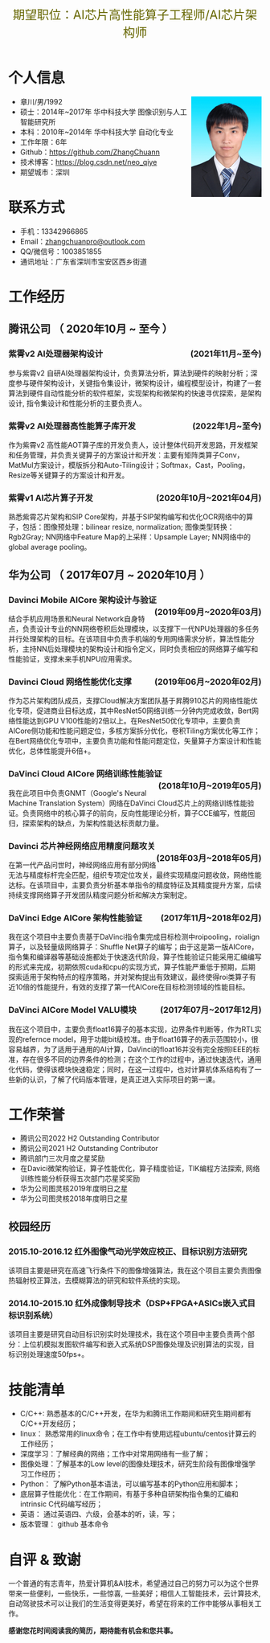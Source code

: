 <table>
    <tr>
            <center><font size="5" color="#666600">期望职位：AI芯片高性能算子工程师/AI芯片架构师</font></center>
            <div style='display:none'><center><font size="5" color="#666600">*************************************************************************************</font></center></div>
    </tr>
</table>

# 个人信息

<img src="https://github.com/ZhangChuann/resume/raw/master/images/证件照.JPG" height="200" width="140" align="right" align="bottom">

 - 章川/男/1992
 - 硕士：2014年~2017年 华中科技大学 图像识别与人工智能研究所
 - 本科：2010年~2014年 华中科技大学 自动化专业
 - 工作年限：6年
 - Github：https://github.com/ZhangChuann
 - 技术博客：https://blog.csdn.net/neo_qiye
 - 期望城市：深圳
 

# 联系方式

- 手机：13342966865
- Email：zhangchuanpro@outlook.com
- QQ/微信号：1003851855
- 通讯地址：广东省深圳市宝安区西乡街道


# 工作经历

## 腾讯公司 （ 2020年10月 ~ 至今 ）

###   **紫霄v2 AI处理器架构设计**  &nbsp;<div style="float:right">(2021年11月~至今)</div>
参与紫霄v2 自研AI处理器架构设计，负责算法分析，算法到硬件的映射分析；深度参与硬件架构设计，关键指令集设计，微架构设计，编程模型设计，构建了一套算法到硬件自动性能分析的软件框架，实现架构和微架构的快速寻优探索，是架构设计, 指令集设计和性能分析的主要负责人。

###   **紫霄v2 AI处理器高性能算子库开发**  &nbsp;<div style="float:right">(2022年1月~至今)</div>
作为紫霄v2 高性能AOT算子库的开发负责人，设计整体代码开发思路，开发框架和任务管理，并负责关键算子的方案设计和开发：主要有矩阵类算子Conv，MatMul方案设计，模版拆分和Auto-Tiling设计；Softmax，Cast，Pooling，Resize等关键算子的方案设计和开发。


###   **紫霄v1 AI芯片算子开发**  &nbsp;<div style="float:right">(2020年10月~2021年04月)</div>
熟悉紫霄芯片架构和SIP Core架构，并基于SIP架构编写和优化OCR网络中的算子，包括：图像预处理：bilinear resize, normalization; 图像类型转换：Rgb2Gray; NN网络中Feature Map的上采样：Upsample Layer; NN网络中的global average pooling。 

## 华为公司 （ 2017年07月 ~ 2020年10月 ）
<div style='display:none'>
      |标题一|标题二|标题三|标题四|
      |- |:---|---:|:---:|
      |xxxxxxxxx|xxxxxxxxx|xxxxxxxxx|xxxxxxxxx|
      |xxxxxxxxxxxxxx|xxxxxxxxxxxxxx|xxxxxxxxxxxxxx|xxxxxxxxxxxxxx|
      |xxxxxxxxx|xxxxxxxxx|xxxxxxxxx|xxxxxxxxx|
<div style="float:left; text-align:left">靠左显示<br>并且内容居左</div>
</div>



###   **Davinci Mobile AICore 架构设计与验证**  &nbsp;<div style="float:right">(2019年09月~2020年03月)</div>
结合手机应用场景和Neural Network自身特点，负责设计专业的NN网络卷积后处理模块，以支撑下一代NPU处理器的多任务并行处理架构的目标。在该项目中负责手机端的专用网络需求分析，算法性能分析，主持NN后处理模块的架构设计和指令定义，同时负责相应的网络算子编写和性能验证，支撑未来手机NPU应用需求。

###   **Davinci Cloud 网络性能优化支撑**   &nbsp;<div style="float:right">(2019年06月~2020年02月)</div>
作为芯片架构团队成员，支撑Cloud解决方案团队基于昇腾910芯片的网络性能优化专项，促进商业目标达成，其中ResNet50网络训练一分钟内完成收敛，Bert网络性能达到GPU V100性能的2倍以上。在ResNet50优化专项中，主要负责AICore侧功能和性能问题定位，多核方案拆分优化，卷积Tiling方案优化等工作；在Bert网络优化专项中，主要负责功能和性能问题定位，矢量算子方案设计和性能优化，总体性能提升6倍+。

###   **DaVinci Cloud  AICore 网络训练性能验证**   &nbsp;<div style="float:right">(2018年10月~2019年05月)</div>
我在此项目中负责GNMT（Google's Neural Machine Translation System）网络在DaVinci Cloud芯片上的网络训练性能验证。负责网络中的核心算子的前向，反向性能理论分析，算子CCE编写，性能回归，探索架构的缺点，为架构性能达标贡献力量。

###   **Davinci 芯片神经网络应用精度问题攻关**     &nbsp;<div style="float:right">(2018年03月~2018年05月)</div>
在第一代产品问世时，神经网络应用有部分网络无法与精度标杆完全匹配，组织专项定位攻关，最终实现精度问题收敛，网络性能达标。在该项目中，主要负责分析基本单指令的精度特征及其精度提升方案，后续持续支撑网络算子开发团队精度问题分析和解决方案制定。
###  **DaVinci Edge AICore 架构性能验证**     &nbsp;<div style="float:right">(2017年11月~2018年02月)</div>
我在这个项目中主要负责基于DaVinci指令集完成目标检测中roipooling，roialign算子，以及轻量级网络算子：Shuffle Net算子的编写；由于这是第一版AICore，指令集和编译器等基础设施都处于快速迭代阶段，算子性能验证只能采用汇编编写的形式来完成，初期依照cuda和cpu的实现方式，算子性能严重低于预期，后期探索适用于架构特点的程序策略，并对架构提出有效建议，最终使得roi类算子有近10倍的性能提升，有效的支撑了第一代AICore在目标检测领域的性能目标。

### **DaVinci AICore Model VALU模块**     &nbsp;<div style="float:right">(2017年07月~2017年12月)</div>
我在这个项目中，主要负责float16算子的基本实现，边界条件判断等，作为RTL实现的refernce model，用于功能bit级校准。由于float16算子的表示范围较小，很容易越界，为了适用于通用的AI计算，DaVinci的float16并没有完全按照IEEE的标准，存在很多不同的边界条件的检测；在这个工作的过程中，通过快速迭代，通用化代码，使得该模块快速稳定；同时，在这一过程中，也对计算机体系结构有了一些新的认识，了解了代码版本管理，是真正进入实际项目的第一课。

# **工作荣誉**
- 腾讯公司2022 H2 Outstanding Contributor
- 腾讯公司2021 H2 Outstanding Contributor
- 腾讯部门三次月度之星奖励
- 在Davici微架构验证，算子性能优化，算子精度验证，TIK编程方法探索, 网络训练性能分析获得五次部门芯星奖奖励
- 华为公司图灵核2019年度明日之星
- 华为公司图灵核2018年度明日之星
## 校园经历
###  **2015.10-2016.12 红外图像气动光学效应校正、目标识别方法研究**
该项目主要是研究在高速飞行条件下的图像增强算法，我在这个项目主要负责图像热辐射校正算法，去模糊算法的研究和软件系统的实现。

### **2014.10-2015.10 红外成像制导技术（DSP+FPGA+ASICs嵌入式目标识别系统）**
该项目主要是研究自动目标识别实时处理技术，我在这个项目中主要负责两个部分：上位机模拟发图软件编写和嵌入式系统DSP图像处理及识别算法的实现，目标识别处理速度50fps+。

<div style='display:none'>
### **2011.07-2011.10 地铁智能售票系统**
该项目是C语言课程设计一个简单项目，使用C语言编写的一个模拟地铁售票乘车的演示系统，在课程评级中获得A。
</div>

<div style='display:none'>## 自学开源项目</div>

  
# 技能清单
- C/C++: 熟悉基本的C/C++开发，在华为和腾讯工作期间和研究生期间都有C/C++开发经历；
- linux： 熟悉常用的linux命令；在工作中有使用远程ubuntu/centos计算云的工作经历；
- 深度学习：了解经典的网络；工作中对常用网络有一些了解；
- 图像处理：了解基本的Low level的图像处理技术，研究生阶段有图像增强学习工作经历；
- Python： 了解Python基本语法，可以编写基本的Python应用和脚本；
- 底层算子性能优化：在工作期间，有基于多种自研架构指令集的汇编和intrinsic C代码编写经历；
- 英语： 通过英语四、六级，会基本的听，读，写；
- 版本管理： github 基本命令

# 自评 & 致谢

 一个普通的有志青年，热爱计算机&AI技术，希望通过自己的努力可以为这个世界带来一些便利，一些快乐，一些惊喜, 一些美好；相信人工智能技术，云计算技术, 自动驾驶技术可以让我们的生活变得更美好，希望在将来的工作中能够从事相关工作。

**感谢您花时间阅读我的简历，期待能有机会和您共事。**
  
  
